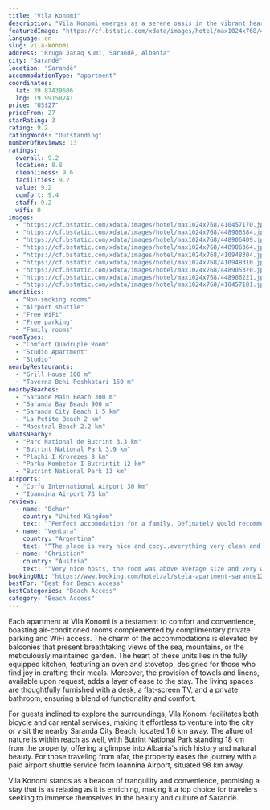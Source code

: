 ```yaml
---
title: "Vila Konomi"
description: "Vila Konomi emerges as a serene oasis in the vibrant heart of Sarandë, a stone's throw away from the pristine Sarande Main Beach and merely 1."
featuredImage: "https://cf.bstatic.com/xdata/images/hotel/max1024x768/410457170.jpg?k=eb207e4872fe8ea35d42b595918eb0f880bb6660f8aae4df392288d7f87500a0&o=&hp=1"
language: en
slug: vila-konomi
address: "Rruga Janaq Kumi, Sarandë, Albania"
city: "Sarandë"
location: "Sarandë"
accommodationType: "apartment"
coordinates:
  lat: 39.87439606
  lng: 19.99158741
price: "US$27"
priceFrom: 27
starRating: 3
rating: 9.2
ratingWords: "Outstanding"
numberOfReviews: 13
ratings:
  overall: 9.2
  location: 8.8
  cleanliness: 9.6
  facilities: 9.2
  value: 9.2
  comfort: 9.4
  staff: 9.2
  wifi: 0
images:
  - "https://cf.bstatic.com/xdata/images/hotel/max1024x768/410457170.jpg?k=eb207e4872fe8ea35d42b595918eb0f880bb6660f8aae4df392288d7f87500a0&o=&hp=1"
  - "https://cf.bstatic.com/xdata/images/hotel/max1024x768/448906384.jpg?k=99ba1a5f03620de40edc2f8ef00c940d8c2b16d71c2fa53005f67c964ef26b17&o=&hp=1"
  - "https://cf.bstatic.com/xdata/images/hotel/max1024x768/448906409.jpg?k=48ca654d4ab5f3677be9a2940147f5e8aaef4a7a61dd44042817c9e58d671be1&o=&hp=1"
  - "https://cf.bstatic.com/xdata/images/hotel/max1024x768/448906364.jpg?k=84c75ce840929fdb6943c71a1e044de2a92ba52441246e88e31dac02b3a62d10&o=&hp=1"
  - "https://cf.bstatic.com/xdata/images/hotel/max1024x768/410948304.jpg?k=4183fecfb19bba331646705939bed63ab8fecfc94f14ea76e1456c792fc8c75b&o=&hp=1"
  - "https://cf.bstatic.com/xdata/images/hotel/max1024x768/410948310.jpg?k=f282ae6a266c44ef81cf0680732ae678584af02cde7f04d4ac8bd26d475342d2&o=&hp=1"
  - "https://cf.bstatic.com/xdata/images/hotel/max1024x768/448905370.jpg?k=0b9e9b23d6fbde807f186a1c0449d7748688f8797ddb860df93b37eac48c33e1&o=&hp=1"
  - "https://cf.bstatic.com/xdata/images/hotel/max1024x768/448906221.jpg?k=baf1ed3a181fc57af273aad2054e926929ca6ff66ea72fb0b2d3214213c72875&o=&hp=1"
  - "https://cf.bstatic.com/xdata/images/hotel/max1024x768/410457181.jpg?k=092837aa3fb7155ba17f978134c857bc041b7230aaea62f2f56711498c271ba4&o=&hp=1"
amenities:
  - "Non-smoking rooms"
  - "Airport shuttle"
  - "Free WiFi"
  - "Free parking"
  - "Family rooms"
roomTypes:
  - "Comfort Quadruple Room"
  - "Studio Apartment"
  - "Studio"
nearbyRestaurants:
  - "Grill House 100 m"
  - "Taverna Beni Peshkatari 150 m"
nearbyBeaches:
  - "Sarande Main Beach 300 m"
  - "Saranda Bay Beach 900 m"
  - "Saranda City Beach 1.5 km"
  - "La Petite Beach 2 km"
  - "Maestral Beach 2.2 km"
whatsNearby:
  - "Parc National de Butrint 3.3 km"
  - "Butrint National Park 3.9 km"
  - "Plazhi I Krorezes 8 km"
  - "Parku Kombetar I Butrintit 12 km"
  - "Butrint National Park 13 km"
airports:
  - "Corfu International Airport 30 km"
  - "Ioannina Airport 73 km"
reviews:
  - name: "Behar"
    country: "United Kingdom"
    text: "“Perfect accomodation for a family. Definately would recommend.”"
  - name: "Ventura"
    country: "Argentina"
    text: "“The place is very nice and cozy..everything very clean and tidy... The location is also very good! A very nice and comfortable place sincerely!!!!”"
  - name: "Christian"
    country: "Austria"
    text: "“Very nice hosts, the room was above average size and very well-equipped. Cleanliness was great!”"
bookingURL: "https://www.booking.com/hotel/al/stela-apartment-sarande12.en-gb.html?aid=8035640"
bestFor: "Best for Beach Access"
bestCategories: "Beach Access"
category: "Beach Access"
---
```


Each apartment at Vila Konomi is a testament to comfort and convenience, boasting air-conditioned rooms complemented by complimentary private parking and WiFi access. The charm of the accommodations is elevated by balconies that present breathtaking views of the sea, mountains, or the meticulously maintained garden. The heart of these units lies in the fully equipped kitchen, featuring an oven and stovetop, designed for those who find joy in crafting their meals. Moreover, the provision of towels and linens, available upon request, adds a layer of ease to the stay. The living spaces are thoughtfully furnished with a desk, a flat-screen TV, and a private bathroom, ensuring a blend of functionality and comfort.

For guests inclined to explore the surroundings, Vila Konomi facilitates both bicycle and car rental services, making it effortless to venture into the city or visit the nearby Saranda City Beach, located 1.6 km away. The allure of nature is within reach as well, with Butrint National Park standing 18 km from the property, offering a glimpse into Albania's rich history and natural beauty. For those traveling from afar, the property eases the journey with a paid airport shuttle service from Ioannina Airport, situated 98 km away.

Vila Konomi stands as a beacon of tranquility and convenience, promising a stay that is as relaxing as it is enriching, making it a top choice for travelers seeking to immerse themselves in the beauty and culture of Sarandë.